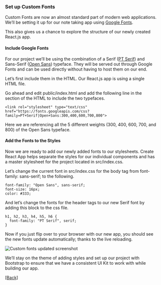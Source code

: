 ### **Set up Custom Fonts**
Custom Fonts are now an almost standard part of modern web applications. We’ll be setting it up for our note taking app using [Google Fonts](https://fonts.google.com/).

This also gives us a chance to explore the structure of our newly created React.js app.

#### Include Google Fonts
For our project we’ll be using the combination of a Serif ([PT Serif](https://fonts.google.com/specimen/PT+Serif)) and Sans-Serif ([Open Sans](https://fonts.google.com/specimen/Open+Sans)) typeface. They will be served out through Google Fonts and can be used directly without having to host them on our end.

Let’s first include them in the HTML. Our React.js app is using a single HTML file.

Go ahead and edit public/index.html and add the following line in the <head> section of the HTML to include the two typefaces.

```
<link rel="stylesheet" type="text/css" href="https://fonts.googleapis.com/css?family=PT+Serif|Open+Sans:300,400,600,700,800">
```

Here we are referencing all the 5 different weights (300, 400, 600, 700, and 800) of the Open Sans typeface.

#### Add the Fonts to the Styles
Now we are ready to add our newly added fonts to our stylesheets. Create React App helps separate the styles for our individual components and has a master stylesheet for the project located in src/index.css.

Let’s change the current font in src/index.css for the body tag from font-family: sans-serif; to the following.

```
font-family: "Open Sans", sans-serif;
font-size: 16px;
color: #333;
```

And let’s change the fonts for the header tags to our new Serif font by adding this block to the css file.

```
h1, h2, h3, h4, h5, h6 {
  font-family: "PT Serif", serif;
}
```

Now if you just flip over to your browser with our new app, you should see the new fonts update automatically; thanks to the live reloading.

![Custom fonts updated screenshot](https://d33wubrfki0l68.cloudfront.net/4e8f3c16b83dac7e159ad04624085ee0d59cc2c3/790cb/assets/custom-fonts-updated.png)

We’ll stay on the theme of adding styles and set up our project with Bootstrap to ensure that we have a consistent UI Kit to work with while building our app.


[[Back]](https://github.com/jspHansen/serverless-react-aws)
